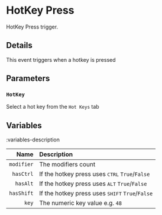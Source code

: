 # HotKey Press
HotKey Press trigger.

## Details
This event triggers when a hotkey is pressed

## Parameters
### `HotKey`
Select a hot key from the `Hot Keys` tab

## Variables
:variables-description

Name | Description
----:|:------------
`modifier` | The modifiers count
`hasCtrl` | If the hotkey press uses <kbd>CTRL</kbd> `True`/`False`
`hasAlt` | If the hotkey press uses <kbd>ALT</kbd> `True`/`False`
`hasShift` | If the hotkey press uses <kbd>SHIFT</kbd> `True`/`False`
`key` | The numeric key value e.g. `48`